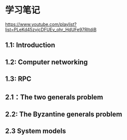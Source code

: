# 学习笔记

https://www.youtube.com/playlist?list=PLeKd45zvjcDFUEv_ohr_HdUFe97RItdiB

## 1.1: Introduction

## 1.2: Computer networking

## 1.3: RPC

## 2.1：The two generals problem

## 2.2: The Byzantine generals problem

## 2.3 System models


